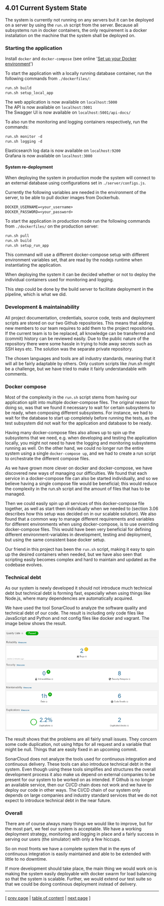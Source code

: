 ## 4.01 Current System State

The system is currently not running on any servers but it can be deployed on a server by using the `run.sh` script from the server. Because all subsystems run in docker containers, the only requirement is a docker installation on the machine that the system shall be deployed on.

### Starting the application
Install `docker` and `docker-compose` (see online '[Set up your Docker environment](https://docs.docker.com/get-started/)')

To start the application with a locally running database container, run the following commands from `./dockerfiles/`:
```
run.sh build
run.sh setup_local_app
```
The web application is now available on `localhost:5000`  
The API is now available on `localhost:5001`  
The Swagger UI is now available on `localhost:5001/api-docs/`  

To also run the monitoring and logging containers respectively, run the commands:
```
run.sh monitor -d
run.sh logging -d
```
Elasticsearch log data is now available on `localhost:9200`  
Grafana is now available on `localhost:3000`


#### System re-deployment
When deploying the system in production mode the system will connect to an external database using configurations set in `./server/configs.js`.

Currently the following variables are needed in the environment of the server, to be able to pull docker images from Dockerhub.
```
DOCKER_USERNAME=<your_username>
DOCKER_PASSWORD=<your_password>
```

To start the application in production mode run the following commands from `./dockerfiles/` on the production server:
```
run.sh pull
run.sh build
run.sh setup_run_app
```

This command will use a different docker-compose setup with different environment variables set, that are read by the nodejs runtime when instantiating the application.

When deploying the system it can be decided whether or not to deploy the individual containers used for monitoring and logging. 

This step could be done by the build server to facilitate deployment in the pipeline, which is what we did.

### Development & maintainability
All project documentation, credentials, source code, tests and deployment scripts are stored on our two Github repositories. This means that adding new members to our team requires to add them to the project repositories. If the current team is to be replaced, all knowledge can be transferred and (commit) history can be reviewed easily. Due to the public nature of the repository there were some hassle in trying to hide away secrets such as SSH keys etc. The solution was the separate private repository.

The chosen languages and tools are all industry standards, meaning that it will all be fairly adaptable by others. Only custom scripts like /run.sh might be a challenge, but we have tried to make it fairly understandable with comments.

### Docker compose
Most of the complexity in the `run.sh` script stems from having our application split into multiple docker-compose files. The original reason for doing so, was that we found it necessary to wait for certain subsystems to be ready, when composing different subsystems. For instance, we had to wait for the database to start up completely before running the tests, as the test subsystem did not wait for the application and database to be ready. 

Having many docker-compose files also allows up to spin up the subsystems that we need, e.g. when developing and testing the application locally, you might not need to have the logging and monitoring subsystems running as well. 
On the other hand, we could no longer run the entire system using a single `docker-compose up`, and we had to create a run script to orchestrate the different compose files. 

As we have grown more clever on docker and docker-compose, we have discovered new ways of managing our difficulties. We found that each service in a docker-compose file can also be started individually, and so we believe having a single compose file would be beneficial; this would reduce the complexity in the run.sh script and the amount of files that has to be managed. 

Then we could easily spin up all services of this docker-compose file together, as well as start them individually when we needed to (section 3.06 describes how this setup was decided on in our scalable solution). 
We also found that a common way to manage different requirements and variables for different environments when using docker-compose, is to use overriding docker-compose files. This would have been very beneficial for defining different environment-variables in development, testing and deployment, but using the same consistent base docker setup. 

Our friend in this project has been the `run.sh` script, making it easy to spin up the desired containers when needed, but we have also seen that scripting easily becomes complex and hard to maintain and updated as the codebase evolves.

### Technical debt
As our system is newly developed it should not introduce much technical debt but technical debt is forming fast, especially when using things like Node.js, where many dependencies are automatically acquired.

We have used the tool SonarCloud to analyze the software quality and technical debt of our code. The result is including only code files like JavaScript and Python and not config files like docker and vagrant. The image below shows the result.

![SonarCloud Overview](../images/ch4_sonarcloud_1.png)

The result shows that the problems are all fairly small issues. They concern some code duplication, not using https for all request and a variable that might be null. Things that are easily fixed in an upcoming commit.

SonarCloud does not analyze the tools used for continuous integration and continuous delivery. These tools can also introduce technical debt in the system. Even though using these tools simplifies and structures the overall development process it also make us depend on external companies to be present for our system to be worked on as intended. If Github is no longer an available service, then our CI/CD chain does not work and we have to deploy our code in other ways. The CI/CD chain of our system only depends on large companies and industry standard services that we do not expect to introduce technical debt in the near future.

### Overall
There are of course always many things we would like to improve, but for the most part, we feel our system is acceptable. We have a working deployment strategy, monitoring and logging in place and a fairly success in serving our users (the simulator) with only a few hiccups.

So on most fronts we have a complete system that in the eyes of continuous integration is easily maintained and able to be extended with little to no downtime.

If more development should take place, the main thing we would work on is making the system easily deployable with docker swarm for load balancing so that the system is scalable. Further, we would extend our test suite so that we could be doing continous deployment instead of delivery.

---
[ [prev page](../chapters/400_lessons_learned_perspective.md) | [table of content](../table_of_content.md) | [next page](../chapters/402_conclusion.md) ]